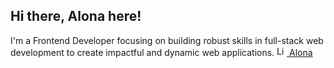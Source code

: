 ## Hi there, Alona here! 
I'm a Frontend Developer focusing on building robust skills in full-stack web development to create impactful and dynamic web applications. 
<a href="https://www.linkedin.com/in/alona-chmovzh-492939124" target="_blank"><img src="https://upload.wikimedia.org/wikipedia/commons/8/81/LinkedIn_icon.svg" alt="LinkedIn" width="16" height="16"/> Alona</a>






<!--
**NZAlona/NZAlona** is a ✨ _special_ ✨ repository because its `README.md` (this file) appears on your GitHub profile.

Here are some ideas to get you started:

- 🔭 I’m currently working on ...
- 🌱 I’m currently learning ...
- 👯 I’m looking to collaborate on ...
- 🤔 I’m looking for help with ...
- 💬 Ask me about ...
- 📫 How to reach me: ...
- 😄 Pronouns: ...
- ⚡ Fun fact: ...
-->
